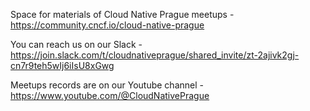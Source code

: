 Space for materials of Cloud Native Prague meetups - https://community.cncf.io/cloud-native-prague

You can reach us on our Slack - https://join.slack.com/t/cloudnativeprague/shared_invite/zt-2ajivk2gj-cn7r9teh5wIj6iIsU8xGwg

Meetups records are on our Youtube channel - https://www.youtube.com/@CloudNativePrague